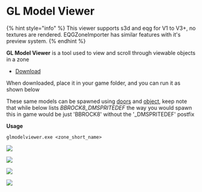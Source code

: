 # GL Model Viewer

{% hint style="info" %}
This viewer supports s3d and eqg for V1 to V3+, no textures are rendered. EQGZoneImporter has similar features with it's preview system.
{% endhint %}

**GL Model Viewer** is a tool used to view and scroll through viewable objects in a zone

* [Download](https://drive.google.com/uc?id=1hwr7HYuRoznXzrUKE7d9E7-crAtpr5Ha)

When downloaded, place it in your game folder, and you can run it as shown below

These same models can be spawned using [doors](https://github.com/EQEmu/Server/wiki/doors) and [object](https://github.com/EQEmu/Server/wiki/object), keep note that while below lists _BBROCK8\_DMSPRITEDEF_ the way you would spawn this in game would be just 'BBROCK8' without the '\_DMSPRITEDEF' postfix

**Usage**

```
glmodelviewer.exe <zone_short_name>
```

![](https://camo.githubusercontent.com/6b96b487223d6d78f580f280e902a7c391346b34/68747470733a2f2f64726976652e676f6f676c652e636f6d2f75633f69643d3138576b70444f6144486b7062506e4973452d43336c4578735743325376686c6e)

![](https://camo.githubusercontent.com/c290603817311ae9dfbbf53f0fe379a8724041b5/68747470733a2f2f64726976652e676f6f676c652e636f6d2f75633f69643d316b6152597145547467704762524e4f355a6d6e633672586d7433617068786835)

![](https://camo.githubusercontent.com/3e299d99ef96b9ff81d6aecc6d0b3b90a940f708/68747470733a2f2f64726976652e676f6f676c652e636f6d2f75633f69643d313773494b76717a3333615f48766f51535138617732714b627630554c5941527a)

![](https://camo.githubusercontent.com/032c158bac44a11ff5860ebb2eda8257703614d6/68747470733a2f2f64726976652e676f6f676c652e636f6d2f75633f69643d314b366938734b4e70777848684d314e7243367563535a7072737635777652756f)
